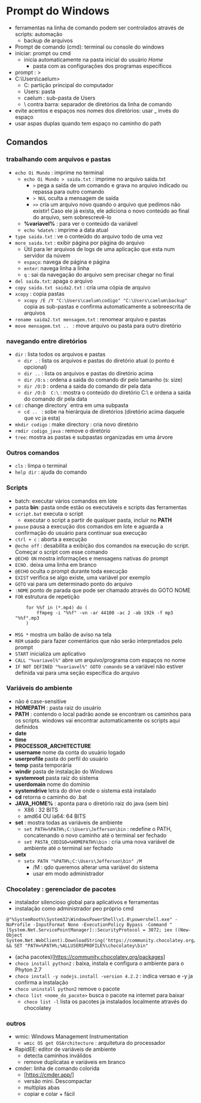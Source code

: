 # Prompt do Windows

- ferramentas na linha de comando podem ser controlados através de scripts: automação
	- backup de arquivos
- Prompt de comando (cmd):  terminal ou console do windows
- iniciar: prompt ou cmd
	- inicia automaticamente na pasta inicial do usuário *Home* 
		- pasta com as configurações dos programas específicos
- prompt : > 
- C:\Users\caelum>
	- C: partição principal do computador
	- Users: pasta
	- caelum : sub-pasta de Users
	- \ contra barra: separador de diretórios da linha de comando
- evite acentos e espaços nos nomes dos diretórios: usar _ invés do espaço
- usar aspas duplas quando tem espaço no caminho do path

## Comandos

### trabalhando com arquivos e pastas

- `echo Oi Mundo` : imprime no terminal
	- `echo Oi Mundo > saida.txt` : imprime no arquivo saida.txt
		- `>` pega a saída de um comando e grava no arquivo indicado ou repassa para outro comando
		- `> NUL` oculta a mensagem de saída
		- `>>` cria um arquivo novo quando o arquivo que pedimos não existir! Caso ele já exista, ele adiciona o novo conteúdo ao final do arquivo, sem sobrescrevê-lo
	- **%variavel%** : para ver o conteúdo da variável
	- `echo %date%` : imprime a data atual
- `type saida.txt` : ve o conteúdo do arquivo todo de uma vez
- `more saida.txt` : exibir página por página do arquivo
	- Útil para ler arquivos de logs de uma aplicação que esta num servidor da núvem
	- `espaço`: navega de página e página
	- `enter`: navega linha a linha
	- `q` : sai da navegação do arquivo sem precisar chegar no final
- `del saida.txt`: apaga o arquivo
- `copy saida.txt saida2.txt` : cria uma cópia de arquivo
- `xcopy` : copia pastas
	- `xcopy /E /Y "C:\Users\caelum\codigo" "C:\Users\caelum\backup"` copia as sub-pastas e confirma automaticamente a sobreescrita de arquivos
- `rename saida2.txt mensagem.txt` : renomear arquivo e pastas
- `move mensagem.txt .. ` : move arquivo ou pasta para outro diretório

### navegando entre diretórios

- `dir` : lista todos os arquivos e pastas
	- `dir .` : lista os arquivos e pastas do diretório atual (o ponto é opcional)
	- `dir ..` : lista os arquivos e pastas do diretório acima
	- `dir /O:s` : ordena a saida do comando dir pelo tamanho (s: size)
	- `dir /O:D` : ordena a saida do comando dir pela data
	- `dir /O:D  C:\` : mostra o conteúdo do diretório C:\ e ordena a saida do comando dir pela data	
- `cd` : change directory` entra em uma subpasta
	- `cd .. ` : sobe na hierárquia de diretórios (diretório acima daquele que vc ja esta)
- `mkdir codigo` : make directory : cria novo diretório
- `rmdir codigo_java` : remove o diretório
- `tree`: mostra as pastas e subpastas organizadas em uma árvore

### Outros comandos

- `cls` : limpa o terminal
- `help dir` : ajuda do comando

### Scripts
- batch: executar vários comandos em lote
- pasta **bin**: pasta onde estão os executáveis e scripts das ferramentas
- `script.bat` executa o script
	- executar o script a partir de qualquer pasta, incluir no **PATH**
- `pause` pausa a execução dos comandos em lote e aguarda a confirmação do usuário para continuar sua execução
- `ctrl + c` : aborta a execução
- `@echo off` : desabilita a exibição dos comandos na execução do script. Começar o script com esse comando
- `@ECHO ON` mostra informações e mensagens nativas do prompt
- `ECHO.`  deixa uma linha em branco
- `@ECHO` oculta o prompt durante toda execução
- `EXIST` verifica se algo existe, uma variável por exemplo
- `GOTO` vai para um determinado ponto do arquivo
- `:NOME` ponto de parada que pode ser chamado através do GOTO NOME
- `FOR` estrutura de repetição
	```
		for %%f in (*.mp4) do (
			ffmpeg -i "%%f" -vn -ar 44100 -ac 2 -ab 192k -f mp3 "%%f".mp3
    	)
	```
- `MSG *` mostra um balão de aviso na tela
- `REM` usado para fazer comentários que não serão interpretados pelo prompt
- `START` inicializa um aplicativo
- `CALL "%variavel%"` abre um arquivo/programa com espaços no nome
- `IF NOT DEFINED "%variavel%" GOTO comando` se a variável não estiver definida vai para uma seção específica do arquivo

### Variáveis do ambiente 
- não é case-sensitive
- **HOMEPATH** : pasta raiz do usuário
- **PATH** : contendo o local padrão aonde se encontram os caminhos para os scripts. windows vai encontrar automaticamente os scripts aqui definidos
- **date**
- **time**
- **PROCESSOR_ARCHITECTURE**
- **username** nome da conta do usuário logado
- **userprofile** pasta do perfil do usuário
- **temp** pasta temporária
- **windir** pasta de instalação do Windows
- **systemroot** pasta raiz do sistema
- **userdomain** nome do domínio
- **systemdrive** letra do drive onde o sistema está instalado
- **cd** retorna o caminho do .bat
- **JAVA_HOME%** : aponta para o diretório raiz do java (sem bin)
	- X86 : 32 BITS
	- amd64 OU ia64: 64 BITS
- **set** : mostra todas as variáveis de ambiente
	- `set PATH=%PATH%;C:\Users\Jefferson\bin` : redefine o PATH, concatenando o novo caminho  até o terminal ser fechado
	- `set PASTA_CODIGO=%HOMEPATH%\bin` : cria uma nova variável de ambiente até o terminal ser fechado
- **setx**
	- `setx PATH "%PATH%;C:\Users\Jefferson\bin" /M`
		- /M : qdo queremos alterar uma variável do sistema
		- usar em modo administrador

### Chocolatey : gerenciador de pacotes
- instalador silencioso global para aplicativos e ferramentas
- instalação como administrador peo próprio cmd
```
@"%SystemRoot%\System32\WindowsPowerShell\v1.0\powershell.exe" -NoProfile -InputFormat None -ExecutionPolicy Bypass -Command "[System.Net.ServicePointManager]::SecurityProtocol = 3072; iex ((New-Object System.Net.WebClient).DownloadString('https://community.chocolatey.org/install.ps1'))" && SET "PATH=%PATH%;%ALLUSERSPROFILE%\chocolatey\bin"
```
- (acha pacotes)[https://community.chocolatey.org/packages]
- `choco install python2` : baixa, instala e configura o ambiente para o Phyton 2.7
- `choco install -y nodejs.install -version 4.2.2` : indica versao e -y ja confirma a instalação
- `choco uninstall python2` remove o pacote
- `choco list <nome_do_pacote>` busca o pacote na internet para baixar
	- `choco list -l` lista os pacotes ja instalados localmente através do chocolatey

### outros
- wmic: Windows Management Instrumentation
	- `wmic OS get OSArchitecture` : arquitetura do processador
- RapidEE: editor de variáveis de ambiente
	- detecta caminhos inválidos
	- remove duplicatas e variáveis em branco
- cmder: linha de comando colorida
	- [https://cmder.app/]
	- versão mini. Descompactar
	- multiplas abas
	- copiar e colar + fácil